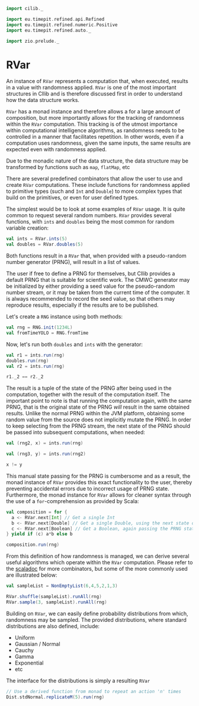 ```scala mdoc:invisible
import cilib._

import eu.timepit.refined.api.Refined
import eu.timepit.refined.numeric.Positive
import eu.timepit.refined.auto._

import zio.prelude._
```

# RVar

An instance of `RVar` represents a computation that, when executed,
results in a value with randomness applied. `RVar` is one of the most
important structures in CIlib and is therefore discussed first in order to
understand how the data structure works.

`RVar` has a monad instance and therefore allows a for a large amount
of composition, but more importantly allows for the tracking of randomness
within the `RVar` computation. This tracking is of the utmost importance
within computational intelligence algorithms, as randomness needs to be
controlled in a manner that facilitates repetition. In other words,
even if a computation uses randomness, given the same inputs, the same
results are expected even with randomness applied.

Due to the monadic nature of the data structure, the data structure may be
transformed by functions such as `map`, `flatMap`, etc

There are several predefined combinators that allow the user to use and
create `RVar` computations. These include functions for randomness applied
to primitive types (such and `Int` and `Double`) to more complex types that
build on the primitives, or even for user defined types.

The simplest would be to look at some examples of `RVar` usage. It is quite
common to request several random numbers. `RVar` provides several functions,
with `ints` and `doubles` being the most common for random variable
creation:

```scala mdoc
val ints = RVar.ints(5)
val doubles = RVar.doubles(5)
```

Both functions result in a `RVar` that, when provided with a pseudo-random
number generator (PRNG), will result in a list of values.

The user if free to define a PRNG for themselves, but CIlib provides a default
PRNG that is suitable for scientific work. The CMWC generator may be
initialized by either providing a seed value for the pseudo-random number
stream, or it may be taken from the current time of the computer. It is always
recommended to record the seed value, so that others may reproduce results,
especially if the results are to be published.

Let's create a `RNG` instance using both methods:

```scala mdoc
val rng = RNG.init(1234L)
val fromTimeYOLO = RNG.fromTime
```

Now, let's run both `doubles` and `ints` with the generator:

```scala mdoc
val r1 = ints.run(rng)
doubles.run(rng)
val r2 = ints.run(rng)

r1._2 == r2._2
```

The result is a tuple of the state of the PRNG after being used in the
computation, together with the result of the computation itself. The
important point to note is that running the computation again, with the
same PRNG, that is the original state of the PRNG _will_ result in the same
obtained results. Unlike the normal PRNG within the JVM platform, obtaining
some random value from the source does not implicitly mutate the PRNG. In
order to keep selecting from the PRNG stream, the next state of the PRNG
should be passed into subsequent computations, when needed:

```scala mdoc
val (rng2, x) = ints.run(rng)

val (rng3, y) = ints.run(rng2)

x != y
```

This manual state passing for the PRNG is cumbersome and as a result,
the monad instance of `RVar` provides this exact functionality to the user,
thereby preventing accidental errors due to incorrect usage of PRNG state.
Furthermore, the monad instance for `RVar` allows for cleaner syntax through
the use of a `for`-comprehension as provided by Scala:

```scala mdoc
val composition = for {
  a <- RVar.next[Int] // Get a single Int
  b <- RVar.next[Double] // Get a single Double, using the next state of the PRNG
  c <- RVar.next[Boolean] // Get a Boolean, again passing the PRNG state
} yield if (c) a*b else b

composition.run(rng)
```

From this definition of how randomness is managed, we can derive several
useful algorithms which operate within the `RVar` computation. Please refer
to the [scaladoc](http://ciren.github.io/cilib/api/cilib/RVar$.html) for
more combinators, but some of the more commonly used are illustrated below:

```scala mdoc
val sampleList = NonEmptyList(6,4,5,2,1,3)

RVar.shuffle(sampleList).runAll(rng)
RVar.sample(3, sampleList).runAll(rng)
```

Building on `RVar`, we can easily define probability distributions from
which, randomness may be sampled. The provided distributions, where
standard distributions are also defined, include:

* Uniform
* Gaussian / Normal
* Cauchy
* Gamma
* Exponential
* etc

The interface for the distributions is simply a resulting `RVar`

```scala mdoc
// Use a derived function from monad to repeat an action 'n' times
Dist.stdNormal.replicateM(5).run(rng)
```
